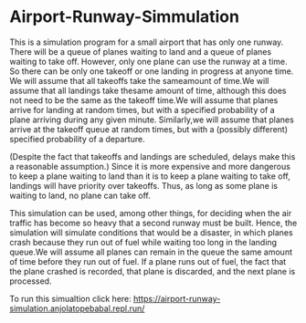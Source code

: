 # Airport-Runway-Simmulation

This is  a simulation program for a small airport that has only one runway. There will be a queue of planes waiting to land and a
queue of planes waiting to take off. However, only one plane can use the runway at a time. So there can be only one takeoff or one landing in progress at anyone time. We will assume that all takeoffs take the sameamount of time.We will assume that all landings take thesame amount of time, although this does not need to be the same as the takeoff time.We will assume that planes arrive for landing at random times, but with a specified probability of a plane arriving during any given minute. Similarly,we will  assume that planes arrive at the takeoff queue at random times, but with a (possibly different) specified probability of a departure.

(Despite the fact that takeoffs and landings are scheduled, delays make this a reasonable assumption.) Since it is more expensive and more dangerous to keep a plane waiting to land than it is to keep a plane waiting to take off, landings will have priority over takeoffs. Thus, as long as some plane is waiting to land, no plane can take off.

This simulation can be used, among other things, for deciding when the air traffic has become so heavy that a second runway must be built. Hence, the simulation will simulate conditions that would be a disaster, in which planes crash because they run out of fuel while waiting too long in the landing queue.We will assume all planes can remain in the queue the same amount of time before they run out of fuel. If a plane runs out of fuel, the fact that the plane crashed is recorded, that plane is discarded, and the next plane is processed.

To run this simualtion click here: https://airport-runway-simulation.anjolatopebabal.repl.run/
